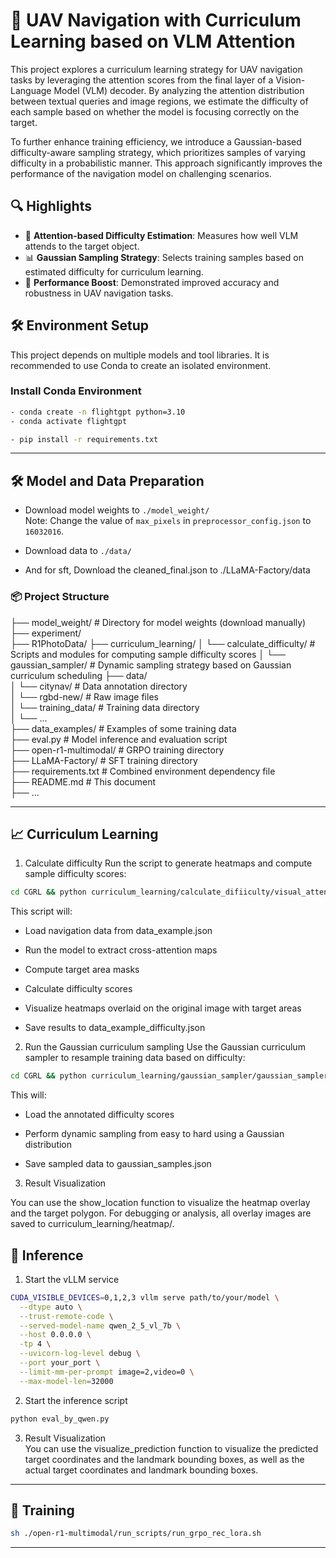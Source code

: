 # 🚀 UAV Navigation with Curriculum Learning based on VLM Attention

This project explores a curriculum learning strategy for UAV navigation tasks by leveraging the attention scores from the final layer of a Vision-Language Model (VLM) decoder. By analyzing the attention distribution between textual queries and image regions, we estimate the difficulty of each sample based on whether the model is focusing correctly on the target. 

To further enhance training efficiency, we introduce a Gaussian-based difficulty-aware sampling strategy, which prioritizes samples of varying difficulty in a probabilistic manner. This approach significantly improves the performance of the navigation model on challenging scenarios.

## 🔍 Highlights
- 🔎 **Attention-based Difficulty Estimation**: Measures how well VLM attends to the target object.
- 📊 **Gaussian Sampling Strategy**: Selects training samples based on estimated difficulty for curriculum learning.
- 🚁 **Performance Boost**: Demonstrated improved accuracy and robustness in UAV navigation tasks.


## 🛠️ Environment Setup

This project depends on multiple models and tool libraries. It is recommended to use Conda to create an isolated environment.

### Install Conda Environment

```bash
- conda create -n flightgpt python=3.10
- conda activate flightgpt

- pip install -r requirements.txt
```

---


## 🛠️ Model and Data Preparation

* Download model weights to `./model_weight/`  
  Note: Change the value of `max_pixels` in `preprocessor_config.json` to `16032016`.

* Download data to `./data/`

* And for sft, Download the cleaned_final.json to ./LLaMA-Factory/data

### 📦 Project Structure
├── model_weight/ # Directory for model weights (download manually)  
├── experiment/  
├── R1PhotoData/
├── curriculum_learning/
│    └── calculate_difficulty/ # Scripts and modules for computing sample difficulty scores
│    └── gaussian_sampler/ # Dynamic sampling strategy based on Gaussian curriculum scheduling
├── data/  
│    └── citynav/ # Data annotation directory  
│    └── rgbd-new/ # Raw image files  
│    └── training_data/ # Training data directory  
│    └── ...  
├── data_examples/ # Examples of some training data  
├── eval.py # Model inference and evaluation script  
├── open-r1-multimodal/ # GRPO training directory  
├── LLaMA-Factory/ # SFT training directory  
├── requirements.txt # Combined environment dependency file  
├── README.md # This document  
├── ...  

---

## 📈 Curriculum Learning

1. Calculate difficulty
Run the script to generate heatmaps and compute sample difficulty scores:

```bash
cd CGRL && python curriculum_learning/calculate_difiiculty/visual_attention_map.py
```
This script will:

- Load navigation data from data_example.json

- Run the model to extract cross-attention maps

- Compute target area masks

- Calculate difficulty scores

- Visualize heatmaps overlaid on the original image with target areas

- Save results to data_example_difficulty.json

2. Run the Gaussian curriculum sampling
Use the Gaussian curriculum sampler to resample training data based on difficulty:

```bash
cd CGRL && python curriculum_learning/gaussian_sampler/gaussian_sampler.py
```

This will:

- Load the annotated difficulty scores

- Perform dynamic sampling from easy to hard using a Gaussian distribution

- Save sampled data to gaussian_samples.json

3. Result Visualization

You can use the show_location function to visualize the heatmap overlay and the target polygon.
For debugging or analysis, all overlay images are saved to curriculum_learning/heatmap/.

## 🚀 Inference

1. Start the vLLM service
```bash
CUDA_VISIBLE_DEVICES=0,1,2,3 vllm serve path/to/your/model \
  --dtype auto \
  --trust-remote-code \
  --served-model-name qwen_2_5_vl_7b \
  --host 0.0.0.0 \
  -tp 4 \
  --uvicorn-log-level debug \
  --port your_port \
  --limit-mm-per-prompt image=2,video=0 \
  --max-model-len=32000
```

2. Start the inference script

```bash
python eval_by_qwen.py
```

3. Result Visualization  
You can use the visualize_prediction function to visualize the predicted target coordinates and the landmark bounding boxes, as well as the actual target coordinates and landmark bounding boxes.

---


## 🚀 Training
```bash
sh ./open-r1-multimodal/run_scripts/run_grpo_rec_lora.sh
```

---

